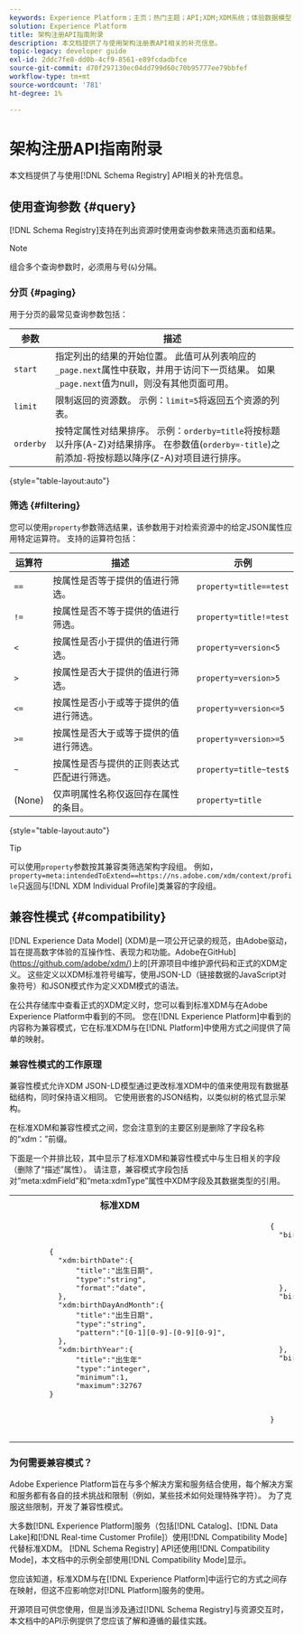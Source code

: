 ```yaml
---
keywords: Experience Platform；主页；热门主题；API;XDM;XDM系统；体验数据模型；体验数据模型；体验数据模型；数据模型；数据模型；模式注册表；模式注册表；兼容性；兼容性；兼容性模式；兼容性模式；兼容性模式；字段类型；字段类型；
solution: Experience Platform
title: 架构注册API指南附录
description: 本文档提供了与使用架构注册表API相关的补充信息。
topic-legacy: developer guide
exl-id: 2ddc7fe8-dd0b-4cf9-8561-e89fcdadbfce
source-git-commit: d70f297130ec04dd799d60c70b95777ee79bbfef
workflow-type: tm+mt
source-wordcount: '781'
ht-degree: 1%

---
```


# 架构注册API指南附录

本文档提供了与使用[!DNL Schema Registry] API相关的补充信息。

## 使用查询参数 {#query}

[!DNL Schema Registry]支持在列出资源时使用查询参数来筛选页面和结果。

>[!NOTE]
>
>组合多个查询参数时，必须用与号(`&`)分隔。

### 分页 {#paging}

用于分页的最常见查询参数包括：

| 参数 | 描述 |
| --- | --- |
| `start` | 指定列出的结果的开始位置。 此值可从列表响应的`_page.next`属性中获取，并用于访问下一页结果。 如果`_page.next`值为null，则没有其他页面可用。 |
| `limit` | 限制返回的资源数。 示例：`limit=5`将返回五个资源的列表。 |
| `orderby` | 按特定属性对结果排序。 示例：`orderby=title`将按标题以升序(A-Z)对结果排序。 在参数值(`orderby=-title`)之前添加`-`将按标题以降序(Z-A)对项目进行排序。 |

{style=&quot;table-layout:auto&quot;}

### 筛选 {#filtering}

您可以使用`property`参数筛选结果，该参数用于对检索资源中的给定JSON属性应用特定运算符。 支持的运算符包括：

| 运算符 | 描述 | 示例 |
| --- | --- | --- |
| `==` | 按属性是否等于提供的值进行筛选。 | `property=title==test` |
| `!=` | 按属性是否不等于提供的值进行筛选。 | `property=title!=test` |
| `<` | 按属性是否小于提供的值进行筛选。 | `property=version<5` |
| `>` | 按属性是否大于提供的值进行筛选。 | `property=version>5` |
| `<=` | 按属性是否小于或等于提供的值进行筛选。 | `property=version<=5` |
| `>=` | 按属性是否大于或等于提供的值进行筛选。 | `property=version>=5` |
| `~` | 按属性是否与提供的正则表达式匹配进行筛选。 | `property=title~test$` |
| (None) | 仅声明属性名称仅返回存在属性的条目。 | `property=title` |

{style=&quot;table-layout:auto&quot;}

>[!TIP]
>
>可以使用`property`参数按其兼容类筛选架构字段组。 例如，`property=meta:intendedToExtend==https://ns.adobe.com/xdm/context/profile`只返回与[!DNL XDM Individual Profile]类兼容的字段组。

## 兼容性模式 {#compatibility}

[!DNL Experience Data Model] (XDM)是一项公开记录的规范，由Adobe驱动，旨在提高数字体验的互操作性、表现力和功能。Adobe在GitHub](https://github.com/adobe/xdm/)上的[开源项目中维护源代码和正式的XDM定义。 这些定义以XDM标准符号编写，使用JSON-LD（链接数据的JavaScript对象符号）和JSON模式作为定义XDM模式的语法。

在公共存储库中查看正式的XDM定义时，您可以看到标准XDM与在Adobe Experience Platform中看到的不同。 您在[!DNL Experience Platform]中看到的内容称为兼容模式，它在标准XDM与在[!DNL Platform]中使用方式之间提供了简单的映射。

### 兼容性模式的工作原理

兼容性模式允许XDM JSON-LD模型通过更改标准XDM中的值来使用现有数据基础结构，同时保持语义相同。 它使用嵌套的JSON结构，以类似树的格式显示架构。

在标准XDM和兼容性模式之间，您会注意到的主要区别是删除了字段名称的“xdm：”前缀。

下面是一个并排比较，其中显示了标准XDM和兼容性模式中与生日相关的字段（删除了“描述”属性）。 请注意，兼容模式字段包括对“meta:xdmField”和“meta:xdmType”属性中XDM字段及其数据类型的引用。

<table style="table-layout:auto">
  <th>标准XDM</th>
  <th>兼容性模式</th>
  <tr>
  <td>
  <pre class=" language-json">
        {
          "xdm:birthDate":{
              "title":"出生日期",
              "type":"string",
              "format":"date",
          },
          "xdm:birthDayAndMonth":{
              "title":"出生日期",
              "type":"string",
              "pattern":"[0-1][0-9]-[0-9][0-9]",
          },
          "xdm:birthYear":{
              "title":"出生年"
              "type":"integer",
              "minimum":1,
              "maximum":32767
        }
  </pre>
  </td>
  <td>
  <pre class=" language-json">
        {
          "birthDate":{
              "title":"出生日期",
              "type":"string",
              "format":"date",
              "meta:xdmField":"xdm:birthDate",
              "meta:xdmType":"date"
          },
          "birthDayAndMonth":{
              "title":"出生日期",
              "type":"string",
              "pattern":"[0-1][0-9]-[0-9][0-9]",
              "meta:xdmField":"xdm:birthDayAndMonth",
              "meta:xdmType":"string"
          },
          "birthYear":{
              "title":"出生年"
              "type":"integer",
              "minimum":1,
              "maximum":32767,
              "meta:xdmField":"xdm:birthYear",
              "meta:xdmType":"short"
        }
      </pre>
  </td>
  </tr>
</table>

### 为何需要兼容模式？

Adobe Experience Platform旨在与多个解决方案和服务结合使用，每个解决方案和服务都有各自的技术挑战和限制（例如，某些技术如何处理特殊字符）。 为了克服这些限制，开发了兼容性模式。

大多数[!DNL Experience Platform]服务（包括[!DNL Catalog]、[!DNL Data Lake]和[!DNL Real-time Customer Profile]）使用[!DNL Compatibility Mode]代替标准XDM。 [!DNL Schema Registry] API还使用[!DNL Compatibility Mode]，本文档中的示例全部使用[!DNL Compatibility Mode]显示。

您应该知道，标准XDM与在[!DNL Experience Platform]中运行它的方式之间存在映射，但这不应影响您对[!DNL Platform]服务的使用。

开源项目可供您使用，但是当涉及通过[!DNL Schema Registry]与资源交互时，本文档中的API示例提供了您应该了解和遵循的最佳实践。
